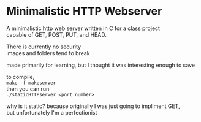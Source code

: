 # Minimalistic HTTP Webserver  
A minimalistic http web server written in C for a class project  
capable of GET, POST, PUT, and HEAD.  

There is currently no security  
images and folders tend to break  

made primarily for learning, but I thought it was interesting enough to save  

to compile,  
`make -f makeserver`  
then you can run  
`./staticHTTPserver <port number>`  

why is it static? because originally I was just going to impliment GET,  
but unfortunately I'm a perfectionist  
